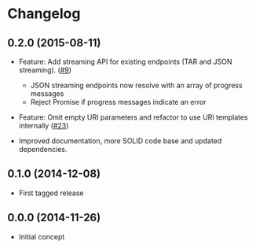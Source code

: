 # Changelog

## 0.2.0 (2015-08-11)

* Feature: Add streaming API for existing endpoints (TAR and JSON streaming).
  ([#9](https://github.com/clue/php-docker-react/pull/9))
  * JSON streaming endpoints now resolve with an array of progress messages
  * Reject Promise if progress messages indicate an error

* Feature: Omit empty URI parameters and refactor to use URI templates internally
  ([#23](https://github.com/clue/php-docker-react/pull/23))

* Improved documentation, more SOLID code base and updated dependencies.

## 0.1.0 (2014-12-08)

* First tagged release

## 0.0.0 (2014-11-26)

* Initial concept
